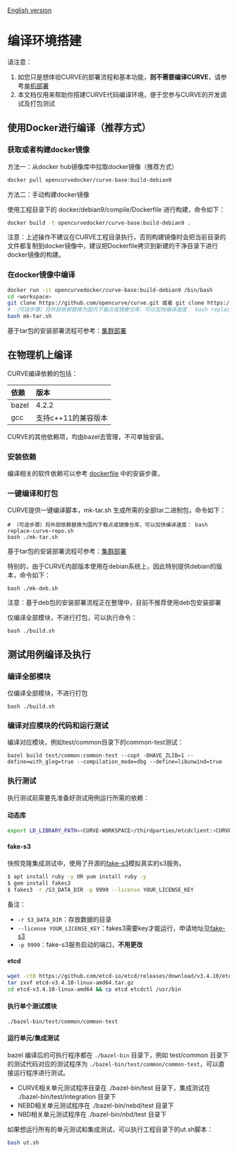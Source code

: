 [English version](../en/build_and_run_en.md)

# 编译环境搭建

请注意：
1. 如您只是想体验CURVE的部署流程和基本功能，**则不需要编译CURVE**，请参考[单机部署](deploy.md#%E5%8D%95%E6%9C%BA%E9%83%A8%E7%BD%B2)
2. 本文档仅用来帮助你搭建CURVE代码编译环境，便于您参与CURVE的开发调试及打包测试

## 使用Docker进行编译（推荐方式）

### 获取或者构建docker镜像

方法一：从docker hub镜像库中拉取docker镜像（推荐方式）

```bash
docker pull opencurvedocker/curve-base:build-debian9
```

方法二：手动构建docker镜像

使用工程目录下的 docker/debian9/compile/Dockerfile 进行构建，命令如下：

```bash
docker build -t opencurvedocker/curve-base:build-debian9 .
```

注意：上述操作不建议在CURVE工程目录执行，否则构建镜像时会把当前目录的文件都复制到docker镜像中，建议把Dockerfile拷贝到新建的干净目录下进行docker镜像的构建。

### 在docker镜像中编译

```bash
docker run -it opencurvedocker/curve-base:build-debian9 /bin/bash
cd <workspace>
git clone https://github.com/opencurve/curve.git 或者 git clone https://gitee.com/mirrors/curve.git
# （可选步骤）将外部依赖替换为国内下载点或镜像仓库，可以加快编译速度： bash replace-curve-repo.sh
bash mk-tar.sh
```

基于tar包的安装部署流程可参考：[集群部署](deploy.md)

## 在物理机上编译

CURVE编译依赖的包括：

| 依赖 | 版本 |
|:-- |:-- |
| bazel | 4.2.2 |
| gcc   | 支持c++11的兼容版本 |

CURVE的其他依赖项，均由bazel去管理，不可单独安装。

### 安装依赖

编译相关的软件依赖可以参考 [dockerfile](../../docker/debian9/compile/Dockerfile) 中的安装步骤。

### 一键编译和打包

CURVE提供一键编译脚本，mk-tar.sh 生成所需的全部tar二进制包，命令如下：

```
# （可选步骤）将外部依赖替换为国内下载点或镜像仓库，可以加快编译速度： bash replace-curve-repo.sh
bash ./mk-tar.sh
```

基于tar包的安装部署流程可参考：[集群部署](deploy.md)

特别的，由于CURVE内部版本使用在debian系统上，因此特别提供debian的版本，命令如下：

```
bash ./mk-deb.sh
```
注意：基于deb包的安装部署流程正在整理中，目前不推荐使用deb包安装部署

仅编译全部模块，不进行打包，可以执行命令：

```
bash ./build.sh
```

## 测试用例编译及执行

### 编译全部模块

仅编译全部模块，不进行打包
```
bash ./build.sh
```

### 编译对应模块的代码和运行测试

编译对应模块，例如test/common目录下的common-test测试：

```
bazel build test/common:common-test --copt -DHAVE_ZLIB=1 --define=with_glog=true --compilation_mode=dbg --define=libunwind=true
```

### 执行测试

执行测试前需要先准备好测试用例运行所需的依赖：

#### 动态库

```bash
export LD_LIBRARY_PATH=<CURVE-WORKSPACE>/thirdparties/etcdclient:<CURVE-WORKSPACE>/thirdparties/aws-sdk/usr/lib:/usr/local/lib:${LD_LIBRARY_PATH}
```

#### fake-s3

快照克隆集成测试中，使用了开源的[fake-s3](https://github.com/jubos/fake-s3)模拟真实的s3服务。

```bash
$ apt install ruby -y OR yum install ruby -y
$ gem install fakes3
$ fakes3 -r /S3_DATA_DIR -p 9999 --license YOUR_LICENSE_KEY
```

备注：

- `-r S3_DATA_DIR`：存放数据的目录
- `--license YOUR_LICENSE_KEY`：fakes3需要key才能运行，申请地址见[fake-s3](https://github.com/jubos/fake-s3)
- `-p 9999`：fake-s3服务启动的端口，**不用更改**

#### etcd

```bash
wget -ct0 https://github.com/etcd-io/etcd/releases/download/v3.4.10/etcd-v3.4.10-linux-amd64.tar.gz
tar zxvf etcd-v3.4.10-linux-amd64.tar.gz
cd etcd-v3.4.10-linux-amd64 && cp etcd etcdctl /usr/bin
```

#### 执行单个测试模块
```
./bazel-bin/test/common/common-test
```

#### 运行单元/集成测试

bazel 编译后的可执行程序都在 `./bazel-bin` 目录下，例如 test/common 目录下的测试代码对应的测试程序为 `./bazel-bin/test/common/common-test`，可以直接运行程序进行测试。
- CURVE相关单元测试程序目录在 ./bazel-bin/test 目录下，集成测试在 ./bazel-bin/test/integration 目录下
- NEBD相关单元测试程序在 ./bazel-bin/nebd/test 目录下
- NBD相关单元测试程序在 ./bazel-bin/nbd/test 目录下

如果想运行所有的单元测试和集成测试，可以执行工程目录下的ut.sh脚本：

```bash
bash ut.sh
```
